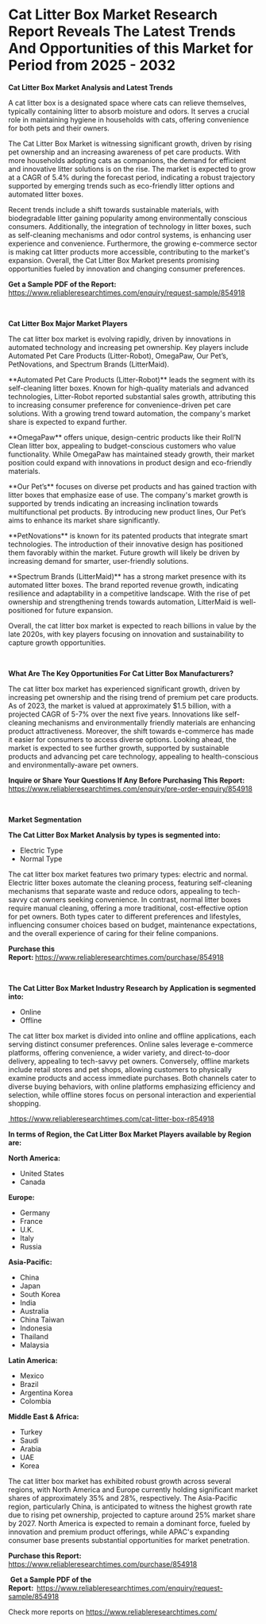 <p><h1>Cat Litter Box Market Research Report Reveals The Latest Trends And Opportunities of this Market for Period from 2025 - 2032</h1></p><p><strong>Cat Litter Box Market Analysis and Latest Trends</strong></p>
<p><p>A cat litter box is a designated space where cats can relieve themselves, typically containing litter to absorb moisture and odors. It serves a crucial role in maintaining hygiene in households with cats, offering convenience for both pets and their owners.</p><p>The Cat Litter Box Market is witnessing significant growth, driven by rising pet ownership and an increasing awareness of pet care products. With more households adopting cats as companions, the demand for efficient and innovative litter solutions is on the rise. The market is expected to grow at a CAGR of 5.4% during the forecast period, indicating a robust trajectory supported by emerging trends such as eco-friendly litter options and automated litter boxes.</p><p>Recent trends include a shift towards sustainable materials, with biodegradable litter gaining popularity among environmentally conscious consumers. Additionally, the integration of technology in litter boxes, such as self-cleaning mechanisms and odor control systems, is enhancing user experience and convenience. Furthermore, the growing e-commerce sector is making cat litter products more accessible, contributing to the market's expansion. Overall, the Cat Litter Box Market presents promising opportunities fueled by innovation and changing consumer preferences.</p></p>
<p><strong>Get a Sample PDF of the Report:&nbsp;</strong> <a href="https://www.reliableresearchtimes.com/enquiry/request-sample/854918?utm_campaign=2175&utm_medium=2&utm_source=Github&utm_content=ia&utm_term=06022025&utm_id=cat-litter-box">https://www.reliableresearchtimes.com/enquiry/request-sample/854918</a></p>
<p>&nbsp;</p>
<p><strong>Cat Litter Box Major Market Players</strong></p>
<p><p>The cat litter box market is evolving rapidly, driven by innovations in automated technology and increasing pet ownership. Key players include Automated Pet Care Products (Litter-Robot), OmegaPaw, Our Pet’s, PetNovations, and Spectrum Brands (LitterMaid).</p><p>**Automated Pet Care Products (Litter-Robot)** leads the segment with its self-cleaning litter boxes. Known for high-quality materials and advanced technologies, Litter-Robot reported substantial sales growth, attributing this to increasing consumer preference for convenience-driven pet care solutions. With a growing trend toward automation, the company's market share is expected to expand further.</p><p>**OmegaPaw** offers unique, design-centric products like their Roll’N Clean litter box, appealing to budget-conscious customers who value functionality. While OmegaPaw has maintained steady growth, their market position could expand with innovations in product design and eco-friendly materials.</p><p>**Our Pet’s** focuses on diverse pet products and has gained traction with litter boxes that emphasize ease of use. The company's market growth is supported by trends indicating an increasing inclination towards multifunctional pet products. By introducing new product lines, Our Pet’s aims to enhance its market share significantly.</p><p>**PetNovations** is known for its patented products that integrate smart technologies. The introduction of their innovative design has positioned them favorably within the market. Future growth will likely be driven by increasing demand for smarter, user-friendly solutions.</p><p>**Spectrum Brands (LitterMaid)** has a strong market presence with its automated litter boxes. The brand reported revenue growth, indicating resilience and adaptability in a competitive landscape. With the rise of pet ownership and strengthening trends towards automation, LitterMaid is well-positioned for future expansion.</p><p>Overall, the cat litter box market is expected to reach billions in value by the late 2020s, with key players focusing on innovation and sustainability to capture growth opportunities.</p></p>
<p>&nbsp;</p>
<p><strong>What Are The Key Opportunities For Cat Litter Box Manufacturers?</strong></p>
<p><p>The cat litter box market has experienced significant growth, driven by increasing pet ownership and the rising trend of premium pet care products. As of 2023, the market is valued at approximately $1.5 billion, with a projected CAGR of 5-7% over the next five years. Innovations like self-cleaning mechanisms and environmentally friendly materials are enhancing product attractiveness. Moreover, the shift towards e-commerce has made it easier for consumers to access diverse options. Looking ahead, the market is expected to see further growth, supported by sustainable products and advancing pet care technology, appealing to health-conscious and environmentally-aware pet owners.</p></p>
<p><strong>Inquire or Share Your Questions If Any Before Purchasing This Report:</strong> <a href="https://www.reliableresearchtimes.com/enquiry/pre-order-enquiry/854918?utm_campaign=2175&utm_medium=2&utm_source=Github&utm_content=ia&utm_term=06022025&utm_id=cat-litter-box">https://www.reliableresearchtimes.com/enquiry/pre-order-enquiry/854918</a></p>
<p>&nbsp;</p>
<p><strong>Market Segmentation</strong></p>
<p><strong>The Cat Litter Box Market Analysis by types is segmented into:</strong></p>
<p><ul><li>Electric Type</li><li>Normal Type</li></ul></p>
<p><p>The cat litter box market features two primary types: electric and normal. Electric litter boxes automate the cleaning process, featuring self-cleaning mechanisms that separate waste and reduce odors, appealing to tech-savvy cat owners seeking convenience. In contrast, normal litter boxes require manual cleaning, offering a more traditional, cost-effective option for pet owners. Both types cater to different preferences and lifestyles, influencing consumer choices based on budget, maintenance expectations, and the overall experience of caring for their feline companions.</p></p>
<p><strong>Purchase this Report:&nbsp;</strong><a href="https://www.reliableresearchtimes.com/purchase/854918?utm_campaign=2175&utm_medium=2&utm_source=Github&utm_content=ia&utm_term=06022025&utm_id=cat-litter-box">https://www.reliableresearchtimes.com/purchase/854918</a></p>
<p>&nbsp;</p>
<p><strong>The Cat Litter Box Market Industry Research by Application is segmented into:</strong></p>
<p><ul><li>Online</li><li>Offline</li></ul></p>
<p><p>The cat litter box market is divided into online and offline applications, each serving distinct consumer preferences. Online sales leverage e-commerce platforms, offering convenience, a wider variety, and direct-to-door delivery, appealing to tech-savvy pet owners. Conversely, offline markets include retail stores and pet shops, allowing customers to physically examine products and access immediate purchases. Both channels cater to diverse buying behaviors, with online platforms emphasizing efficiency and selection, while offline stores focus on personal interaction and experiential shopping.</p></p>
<p><a href="https://www.reliableresearchtimes.com/cat-litter-box-r854918?utm_campaign=2175&utm_medium=2&utm_source=Github&utm_content=ia&utm_term=06022025&utm_id=cat-litter-box">&nbsp;https://www.reliableresearchtimes.com/cat-litter-box-r854918</a></p>
<p><strong>In terms of Region, the Cat Litter Box Market Players available by Region are:</strong></p>
<p>
    <p> <strong> North America: </strong>
        <ul>
            <li>United States</li>
            <li>Canada</li>
        </ul>
        </p> 
    <p> <strong> Europe: </strong>
        <ul>
            <li>Germany</li>
            <li>France</li>
            <li>U.K.</li>
            <li>Italy</li>
            <li>Russia</li>
        </ul>
        </p> 
    <p> <strong> Asia-Pacific: </strong>
        <ul>
            <li>China</li>
            <li>Japan</li>
            <li>South Korea</li>
            <li>India</li>
            <li>Australia</li>
            <li>China Taiwan</li>
            <li>Indonesia</li>
            <li>Thailand</li>
            <li>Malaysia</li>
        </ul>
        </p> 
    <p> <strong> Latin America: </strong>
        <ul>
            <li>Mexico</li>
            <li>Brazil</li>
            <li>Argentina Korea</li>
            <li>Colombia</li>
        </ul>
        </p> 
    <p> <strong> Middle East & Africa: </strong>
        <ul>
            <li>Turkey</li>
            <li>Saudi</li>
            <li>Arabia</li>
            <li>UAE</li>
            <li>Korea</li>
        </ul>
    </p>
    </p>
<p><p>The cat litter box market has exhibited robust growth across several regions, with North America and Europe currently holding significant market shares of approximately 35% and 28%, respectively. The Asia-Pacific region, particularly China, is anticipated to witness the highest growth rate due to rising pet ownership, projected to capture around 25% market share by 2027. North America is expected to remain a dominant force, fueled by innovation and premium product offerings, while APAC's expanding consumer base presents substantial opportunities for market penetration.</p></p>
<p><strong>Purchase this Report: </strong><a href="https://www.reliableresearchtimes.com/purchase/854918?utm_campaign=2175&utm_medium=2&utm_source=Github&utm_content=ia&utm_term=06022025&utm_id=cat-litter-box">https://www.reliableresearchtimes.com/purchase/854918</a></p>
<p>&nbsp;<strong>Get a Sample PDF of the Report:&nbsp;&nbsp;</strong><a href="https://www.reliableresearchtimes.com/enquiry/request-sample/854918?utm_campaign=2175&utm_medium=2&utm_source=Github&utm_content=ia&utm_term=06022025&utm_id=cat-litter-box">https://www.reliableresearchtimes.com/enquiry/request-sample/854918</a></p>
<p><strong></strong></p>
<p>Check more reports on <a href="https://www.reliableresearchtimes.com/?utm_campaign=2175&utm_medium=2&utm_source=Github&utm_content=ia&utm_term=06022025&utm_id=cat-litter-box">https://www.reliableresearchtimes.com/</a></p>